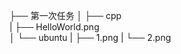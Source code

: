 ├── 第一次任务
    │   ├── cpp   
    |   ├── HelloWorld.png      
    │   └── ubuntu
    |       ├── 1.png
    |       └── 2.png
